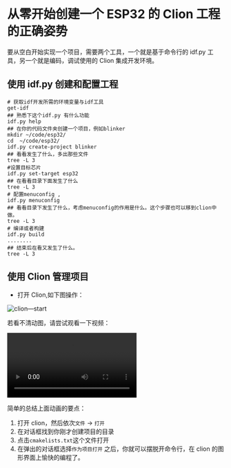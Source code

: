 # 从零开始创建一个 ESP32 的 Clion 工程的正确姿势

要从空白开始实现一个项目，需要两个工具，一个就是基于命令行的 idf.py 工具，另一个就是编码，调试使用的 Clion 集成开发环境。

## 使用 idf.py 创建和配置工程

```
# 获取idf开发所需的环境变量与idf工具
get-idf
## 熟悉下这个idf.py 有什么功能
idf.py help
## 在你的代码文件夹创建一个项目，例如blinker
mkdir ~/code/esp32/
cd  ~/code/esp32/
idf.py create-project blinker
## 看看发生了什么，多出那些文件
tree -L 3
#设置目标芯片
idf.py set-target esp32
## 在看看目录下面发生了什么
tree -L 3
# 配置menuconfig ,
idf.py menuconfig
## 看看目录下发生了什么，考虑menuconfig的作用是什么。这个步骤也可以移到clion中做。
tree -L 3
# 编译或者构建
idf.py build
........
## 结束后在看又发生了什么。
tree -L 3

```

## 使用 Clion 管理项目

- 打开 Clion,如下图操作：

![clion—start](../IMG/clion-start.gif)

若看不清动图，请尝试观看一下视频：

<video src="../IMG/clion-start.mov"></video>

简单的总结上面动画的要点：

1. 打开 clion，然后依次`文件` -> `打开`
2. 在对话框找到你刚才创建项目的目录
3. 点击`cmakelists.txt`这个文件打开
4. 在弹出的对话框选择`作为项目打开`
   之后，你就可以摆脱开命令行，在 clion 的图形界面上愉快的编程了。
